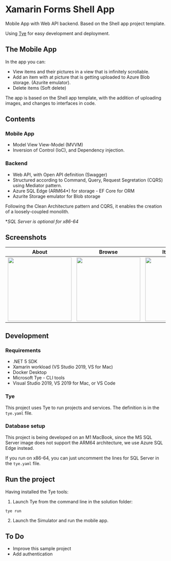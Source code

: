 ﻿# Xamarin Forms Shell App

Mobile App with Web API backend. Based on the Shell app project template.

Using [Tye](https://github.com/dotnet/tye) for easy development and deployment.

## The Mobile App

In the app you can:

* View items and their pictures in a view that is infinitely scrollable.
* Add an item with at picture that is getting uploaded to Azure Blob storage. (Azurite emulator).
* Delete items (Soft delete)

The app is based on the Shell app template, with the addition of uploading images, and changes to interfaces in code.

## Contents

### Mobile App

* Model View View-Model (MVVM)
* Inversion of Control (IoC), and Dependency injection.

### Backend

* Web API, with Open API definition (Swagger)
* Structured according to Command, Query, Request Segretation (CQRS) using Mediator pattern.
* Azure SQL Edge (ARM64*) for storage - EF Core for ORM
* Azurite Storage emulator for Blob storage

Following the Clean Architecture pattern and CQRS, it enables the creation of a loosely-coupled monolith.

**SQL Server is optional for x86-64*

## Screenshots

| About         | Browse        | Item Details  |
| ------------- | --------------| --------------| 
| <img src="/Screenshots/AboutView.png" width="200px;" /> | <img src="/Screenshots/BrowseView.png" width="200px;" /> | <img src="/Screenshots/ItemDetailView.png" width="200px;" /> | 


## Development

### Requirements

* .NET 5 SDK
* Xamarin workload (VS Studio 2019, VS for Mac)
* Docker Desktop
* Microsoft Tye - CLI tools
* Visual Studio 2019, VS 2019 for Mac, or VS Code

### Tye

This project uses Tye to run projects and services. The definition is in the ```tye.yaml``` file.

### Database setup

This project is being developed on an M1 MacBook, since the MS SQL Server image does not support the ARM64 architecture, we use Azure SQL Edge instead.

If you run on x86-64, you can just uncomment the lines for SQL Server in the ```tye.yaml``` file.

## Run the project

Having installed the Tye tools:

1. Launch Tye from the command line in the solution folder:

```
tye run
```

2. Launch the Simulator and run the mobile app.

## To Do
* Improve this sample project
* Add authentication